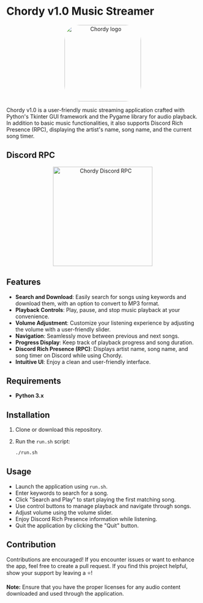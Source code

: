 # Chordy v1.0 Music Streamer

<p align="center">
  <img style="border-radius: 40px;" src="https://media.discordapp.net/attachments/1058897998156922911/1146464180363350036/xudReaO.png?ex=655e1bf8&is=654ba6f8&hm=0c5c7b2ea62cc35396603059f7fc122e7f3fd9cb8689bac87a62557605989a68&=&width=676&height=676" alt="Chordy logo" width="200">
</p>


Chordy v1.0 is a user-friendly music streaming application crafted with Python's Tkinter GUI framework and the Pygame library for audio playback. In addition to basic music functionalities, it also supports Discord Rich Presence (RPC), displaying the artist's name, song name, and the current song timer.

## Discord RPC

<p align="center">
  <img src="https://cdn.discordapp.com/attachments/551050418541821992/1174090698992128121/yyo.png?ex=6566542c&is=6553df2c&hm=07184cc57db89ab5344ed8080ad73b9416b667e13f43949fe8408b685b26db88" alt="Chordy Discord RPC" width="260">
</p>

## Features

- **Search and Download**: Easily search for songs using keywords and download them, with an option to convert to MP3 format.
- **Playback Controls**: Play, pause, and stop music playback at your convenience.
- **Volume Adjustment**: Customize your listening experience by adjusting the volume with a user-friendly slider.
- **Navigation**: Seamlessly move between previous and next songs.
- **Progress Display**: Keep track of playback progress and song duration.
- **Discord Rich Presence (RPC)**: Displays artist name, song name, and song timer on Discord while using Chordy.
- **Intuitive UI**: Enjoy a clean and user-friendly interface.

## Requirements

- **Python 3.x**

## Installation

1. Clone or download this repository.
2. Run the `run.sh` script:

   ```bash
   ./run.sh
   ```

## Usage

- Launch the application using `run.sh`.
- Enter keywords to search for a song.
- Click "Search and Play" to start playing the first matching song.
- Use control buttons to manage playback and navigate through songs.
- Adjust volume using the volume slider.
- Enjoy Discord Rich Presence information while listening.
- Quit the application by clicking the "Quit" button.

## Contribution

Contributions are encouraged! If you encounter issues or want to enhance the app, feel free to create a pull request. If you find this project helpful, show your support by leaving a ⭐️!

**Note:** Ensure that you have the proper licenses for any audio content downloaded and used through the application.
